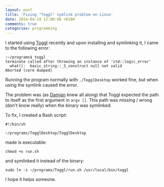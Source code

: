 ```yaml
---
layout: post
title: 'Fixing "Toggl" symlink problem on Linux'
date: 2014-04-19 12:00:00 +0100
comments: true
categories: programming
---
```


I started using [Toggl](http://toggl.com) recently and upon installing and symlinking it, I came to the following error:

```
:~/programs$ toggl 
terminate called after throwing an instance of 'std::logic_error'
  what():  basic_string::_S_construct null not valid
Aborted (core dumped)
```

Running the program normally with `./TogglDesktop` worked fine, but when using the symlink caused the error.

The problem was (as [Damjan](https://damjan.softver.org.mk/blog/) knew all along) that Toggl expected the path to itself as the first argument in `argv []`. This path was missing / wrong (don't know really) when the binary was symlinked.

To fix, I created a Bash script:

```
#!/bin/sh

~/programs/TogglDesktop/TogglDesktop
```

made is executable:

```
chmod +x run.sh
```

and symlinked it instead of the binary:

```
sudo ln -s ~/programs/Toggl/run.sh /usr/local/bin/toggl
```

I hope it helps someone.